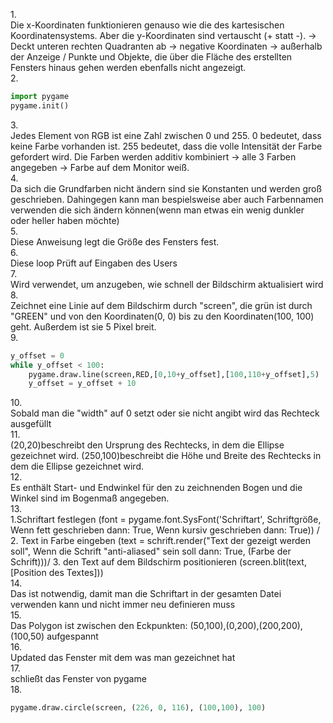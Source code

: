 1.<br>
Die x-Koordinaten funktionieren genauso wie die des kartesischen Koordinatensystems. Aber die y-Koordinaten sind vertauscht (+ statt -). -> Deckt unteren rechten Quadranten ab -> negative Koordinaten -> außerhalb der Anzeige / Punkte und Objekte, die über die Fläche des erstellten Fensters hinaus gehen werden ebenfalls nicht angezeigt.<br>
2.<br>
```python
import pygame 
pygame.init()
```
3.<br>
Jedes Element von RGB ist eine Zahl zwischen 0 und 255. 0 bedeutet, dass keine Farbe vorhanden ist. 255 bedeutet, dass die volle Intensität der Farbe gefordert wird. Die Farben werden additiv kombiniert -> alle 3 Farben angegeben -> Farbe auf dem Monitor weiß.<br>
4.<br>
Da sich die Grundfarben nicht ändern sind sie Konstanten und werden groß geschrieben. Dahingegen kann man bespielsweise aber auch Farbennamen verwenden die sich ändern können(wenn man etwas ein wenig dunkler oder heller haben möchte)<br>
5.<br>
Diese Anweisung legt die Größe des Fensters fest.<br>
6.<br>
Diese loop Prüft auf Eingaben des Users<br>
7.<br>
Wird verwendet, um anzugeben, wie schnell der Bildschirm aktualisiert wird<br>
8.<br>
Zeichnet eine Linie auf dem Bildschirm durch "screen", die grün ist durch "GREEN" und von den Koordinaten(0, 0) bis zu den Koordinaten(100, 100) geht. Außerdem ist sie 5 Pixel breit.<br>
9. <br>
```python
y_offset = 0 
while y_offset < 100: 
    pygame.draw.line(screen,RED,[0,10+y_offset],[100,110+y_offset],5) 
    y_offset = y_offset + 10
```
10.<br>
Sobald man die "width" auf 0 setzt oder sie nicht angibt wird das Rechteck ausgefüllt<br>
11. <br>
(20,20)beschreibt den Ursprung des Rechtecks, in dem die Ellipse gezeichnet wird. (250,100)beschreibt die Höhe und Breite des Rechtecks in dem die Ellipse gezeichnet wird.<br>
12.<br>
Es enthält Start- und Endwinkel für den zu zeichnenden Bogen und die Winkel sind im Bogenmaß angegeben.<br>
13. <br>
1.Schriftart festlegen (font = pygame.font.SysFont('Schriftart', Schriftgröße, Wenn fett geschrieben dann: True, Wenn kursiv geschrieben dann: True)) / 2. Text in Farbe eingeben (text = schrift.render("Text der gezeigt werden soll", Wenn die Schrift "anti-aliased" sein soll dann: True, (Farbe der Schrift)))/ 3. den Text auf dem Bildschirm positionieren (screen.blit(text, [Position des Textes]))<br>
14.<br>
Das ist notwendig, damit man die Schriftart in der gesamten Datei verwenden kann und nicht immer neu definieren muss<br>
15.<br>
Das Polygon ist zwischen den Eckpunkten: (50,100),(0,200),(200,200),(100,50) aufgespannt<br>
16.<br>
Updated das Fenster mit dem was man gezeichnet hat<br>
17. <br>
schließt das Fenster von pygame<br>
18. <br>
```python
pygame.draw.circle(screen, (226, 0, 116), (100,100), 100)
```